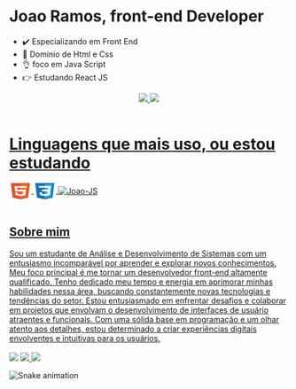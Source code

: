 <h1>Joao Ramos, front-end Developer</h1>

-  ✔️ Especializando em Front End
-  📜 Dominio de Html e Css 
-  👌  foco em Java Script
-  👉 Estudando React JS

<div align="center">
  <a href="https://github.com/JoaoHero">
  <img height="180em" src="https://github-readme-stats.vercel.app/api?username=joaoHero&show_icons=true&theme=cobalt&include_all_commits=true&count_private=true"/>
  <img height="180em" src="https://github-readme-stats.vercel.app/api/top-langs/?username=JoaoHero&layout=compact&langs_count=7&theme=cobalt"/>
</div>
  
 <div style="display: inline_block"><br>
    <h1>Linguagens que mais uso, ou estou estudando</h1>
  <img align="center" alt="Joao-HTML" height="30" width="40" src="https://raw.githubusercontent.com/devicons/devicon/master/icons/html5/html5-original.svg">
  <img align="center" alt="Joao-CSS" height="30" width="40" src="https://raw.githubusercontent.com/devicons/devicon/master/icons/css3/css3-original.svg">
  <img align="center" alt="Joao-JS" height="30" width="40" src="https://cdn.jsdelivr.net/gh/devicons/devicon/icons/java/java-original.svg">

</div>
  
 <div style="display: inline_block"><br>
    <h2>Sobre mim</h2>
   <span>Sou um estudante de Análise e Desenvolvimento de Sistemas com um entusiasmo incomparável por aprender e explorar novos conhecimentos. Meu foco principal é me tornar um desenvolvedor front-end altamente            qualificado. Tenho dedicado meu tempo e energia em aprimorar minhas habilidades nessa área, buscando constantemente novas tecnologias e tendências do setor. Estou entusiasmado em enfrentar desafios e colaborar em      projetos que envolvam o desenvolvimento de interfaces de usuário atraentes e funcionais. Com uma sólida base em programação e um olhar atento aos detalhes, estou determinado a criar experiências digitais              envolventes e intuitivas para os usuários.</span>    
</div>
  
  <br>
  <div> 
  <a href="https://instagram.com/joao_heroo" target="_blank"><img src="https://img.shields.io/badge/-Instagram-%23E4405F?style=for-the-badge&logo=instagram&logoColor=white" target="_blank"></a>
  <a href = "https://www.facebook.com/joaovitor.silvaramos.7"><img src="https://img.shields.io/badge/Facebook-1877F2?style=for-the-badge&logo=facebook&logoColor=white">
  <a href=https://www.linkedin.com/in/joao-vitor-s-8b4486112/ target="_blank"><img src="https://img.shields.io/badge/-LinkedIn-%230077B5?style=for-the-badge&logo=linkedin&logoColor=white" target="_blank"></a> 
 
  ![Snake animation](https://github.com/JoaoHero/JoaoHero/blob/output/github-contribution-grid-snake.svg)
 
</div>
